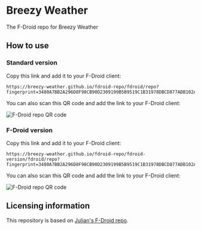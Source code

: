 # Breezy Weather
The F-Droid repo for Breezy Weather

## How to use
### Standard version
Copy this link and add it to your F-Droid client:

```
https://breezy-weather.github.io/fdroid-repo/fdroid/repo?fingerprint=3480A7BB2A296D8F98CB90D2309199B5B9519C1B31978DBCD877ADB102AF35EE
```

You can also scan this QR code and add the link to your F-Droid client:

![F-Droid repo QR code](https://breezy-weather.github.io/fdroid-repo/fdroid/repo/index.png)

### F-Droid version
Copy this link and add it to your F-Droid client:

```
https://breezy-weather.github.io/fdroid-repo/fdroid-version/fdroid/repo?fingerprint=3480A7BB2A296D8F98CB90D2309199B5B9519C1B31978DBCD877ADB102AF35EE
```

You can also scan this QR code and add the link to your F-Droid client:

![F-Droid repo QR code](https://breezy-weather.github.io/fdroid-repo/fdroid-version/fdroid/repo/index.png)

## Licensing information
This repository is based on [Julian's F-Droid repo](https://gitlab.com/julianfairfax/fdroid-repo).
